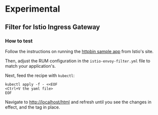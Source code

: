# Experimental

## Filter for Istio Ingress Gateway

### How to test

Follow the instructions on running the [httpbin sample app](https://istio.io/latest/docs/tasks/traffic-management/ingress/ingress-control/#before-you-begin) from Istio's site.

Then, adjust the RUM configuration in the `istio-envoy-filter.yml` file to match your application's.

Next, feed the recipe with `kubectl`:

```
kubectl apply -f - <<EOF
<Ctrl+V the yaml file>
EOF
```

Navigate to [http://localhost/html](http://localhost/html) and refresh until you see the changes in effect, and the tag in place.
